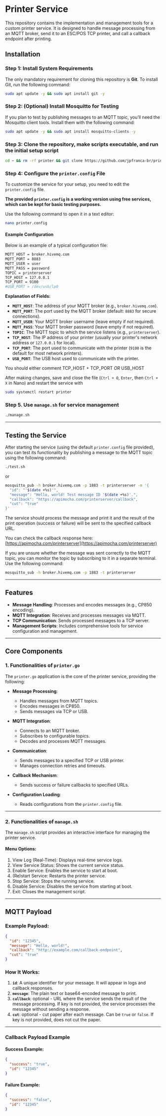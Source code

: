 # **Printer Service**

This repository contains the implementation and management tools for a custom printer service. It is designed to handle message processing from an MQTT broker, send it to an ESC/POS TCP printer, and call a callback endpoint after printing.

## **Installation**

### **Step 1: Install System Requirements**

The only mandatory requirement for cloning this repository is **Git**. To install Git, run the following command:

```bash
sudo apt update -y && sudo apt install git -y
```

### **Step 2: (Optional) Install Mosquitto for Testing**

If you plan to test by publishing messages to an MQTT topic, you’ll need the Mosquitto client tools. Install them with the following command:

```bash
sudo apt update -y && sudo apt install mosquitto-clients -y
```

### **Step 3: Clone the repository, make scripts executable, and run the initial setup script**

```bash
cd ~ && rm -rf printer && git clone https://github.com/jpfranca-br/printer.git && cd printer && chmod +x *.sh && ./setup.sh
```

### **Step 4: Configure the `printer.config` File**

To customize the service for your setup, you need to edit the `printer.config` file. 

**The provided `printer.config` is a working version using free services, which can be kept for basic testing purposes.**

Use the following command to open it in a text editor:

```bash
nano printer.config
```

#### Example Configuration

Below is an example of a typical configuration file:

```bash
MQTT_HOST = broker.hivemq.com
MQTT_PORT = 8883
MQTT_USER = user
MQTT_PASS = password
TOPIC = printerserver
TCP_HOST = 127.0.0.1
TCP_PORT = 9100
#USB_PORT = /dev/usb/lp0
```

**Explanation of Fields:**

- **`MQTT_HOST`**: The address of your MQTT broker (e.g., `broker.hivemq.com`).
- **`MQTT_PORT`**: The port used by the MQTT broker (default: `8883` for secure connections).
- **`MQTT_USER`**: Your MQTT broker username (leave empty if not required).
- **`MQTT_PASS`**: Your MQTT broker password (leave empty if not required).
- **`TOPIC`**: The MQTT topic to which the service listens (e.g., `printerserver`).
- **`TCP_HOST`**: The IP address of your printer (usually your printer's network address or `127.0.0.1` for local).
- **`TCP_PORT`**: The port used to communicate with the printer (`9100` is the default for most network printers).
- **`USB_PORT`**: The USB host  used to communicate with the printer.

You should either comment TCP_HOST + TCP_PORT *OR* USB_HOST

After making changes, save and close the file (`Ctrl + O`, `Enter`, then `Ctrl + X` in Nano) and restart the service with

```bash
sudo systemctl restart printer
```

### **Step 5. Use `manage.sh` for service management**

```bash
./manage.sh
```

---

## **Testing the Service**

After starting the service (using the default `printer.config` file provided), you can test its functionality by publishing a message to the MQTT topic using the following command:

```bash
./test.sh
```

or

```bash
mosquitto_pub -h broker.hivemq.com -p 1883 -t printerserver -m '{
  "id": "'$(date +%s)'",
  "message": "Hello, world! Test message ID '$(date +%s)'.",
  "callback": "https://apimocha.com/printerserver/callback",
  "cut": "true"
}'
```

The service should process the message and print it and the result of the print operation (success or failure) will be sent to the specified callback URL.

You can check the callback response here: [https://apimocha.com/printerserver](https://apimocha.com/printerserver)

If you are unsure whether the message was sent correctly to the MQTT topic, you can monitor the topic by subscribing to it in a separate terminal. Use the following command:

```bash
mosquitto_sub -h broker.hivemq.com -p 1883 -t printerserver
```

---

## **Features**

- **Message Handling**: Processes and encodes messages (e.g., CP850 encoding).
- **MQTT Integration**: Receives and processes messages via MQTT.
- **TCP Communication**: Sends processed messages to a TCP server.
- **Management Scripts**: Includes comprehensive tools for service configuration and management.

---

## **Core Components**

### 1. **Functionalities of `printer.go`**

The `printer.go` application is the core of the printer service, providing the following:

- **Message Processing**:
  - Handles messages from MQTT topics.
  - Encodes messages in CP850.
  - Sends messages via TCP or USB.

- **MQTT Integration**:
  - Connects to an MQTT broker.
  - Subscribes to configurable topics.
  - Decodes and processes MQTT messages.

- **Communication**:
  - Sends messages to a specified TCP or USB printer.
  - Manages connection retries and timeouts.

- **Callback Mechanism**:
  - Sends success or failure callbacks to specified URLs.

- **Configuration Loading**:
  - Reads configurations from the `printer.config` file.

---

### 2. **Functionalities of `manage.sh`**

The `manage.sh` script provides an interactive interface for managing the printer service.

#### **Menu Options**:

1. View Log (Real-Time): Displays real-time service logs.
2. View Service Status: Shows the current service status.
3. Enable Service: Enables the service to start at boot.
4. (Re)start Service: Restarts the printer service.
5. Stop Service: Stops the running service.
6. Disable Service: Disables the service from starting at boot.
7. Exit: Closes the management script.

---

## **MQTT Payload**

### **Example Payload**:

```json
{
  "id": "12345",
  "message": "Hello, world!",
  "callback": "http://example.com/callback-endpoint",
  "cut": "true"
}
```

### **How It Works**:

1. **`id`**: A unique identifier for your message. It will appear in logs and callback responses.
2. **`message`**: The plain text or base64-encoded message to print.
3. **`callback`**: optional - URL where the service sends the result of the message processing. If key is not provided, the service processes the message without sending a response.
4. **`cut`**: optional - cut paper after each message. Can be `true` or `false`. If key is not provided, does not cut the paper.

---

### **Callback Payload Example**

#### **Success Example**:

```json
{
  "success": "true",
  "id": "12345"
}
```

#### **Failure Example**:

```json
{
  "success": "false",
  "id": "12345"
}
```
